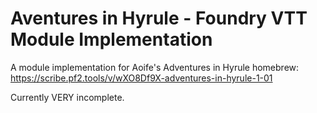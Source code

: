 # Aventures in Hyrule - Foundry VTT Module Implementation
 A module implementation for Aoife's Adventures in Hyrule homebrew: https://scribe.pf2.tools/v/wXO8Df9X-adventures-in-hyrule-1-01
 
 Currently VERY incomplete.
